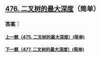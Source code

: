 ## [476. 二叉树的最大深度](https://leetcode-cn.com/problems/merge-two-sorted-lists/)（简单）





### 答案：



#### [上一题（475. 二叉树的最大深度）(简单)](https://github.com/sdwwld/leetCode/blob/master/src/main/java/com/wld/java/leetcode/leetCode0475.md)

#### [下一题（477. 二叉树的最大深度）(简单)](https://github.com/sdwwld/leetCode/blob/master/src/main/java/com/wld/java/leetcode/leetCode0477.md)